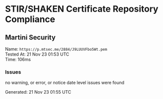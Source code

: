 # STIR/SHAKEN Certificate Repository Compliance

## Martini Security

Name: `https://p.mtsec.me/2884/J9LUUVFbo5Wt.pem`\
Tested At: 21 Nov 23 01:53 UTC\
Time: 106ms

### Issues

no warning, or error, or notice date level issues were found

Generated: 21 Nov 23 01:55 UTC